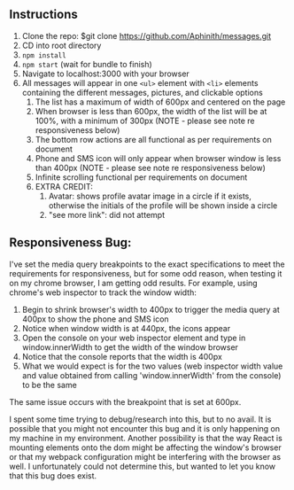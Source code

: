 ## Instructions

1. Clone the repo: $git clone https://github.com/Aphinith/messages.git
2. CD into root directory
3. `npm install`
4. `npm start` (wait for bundle to finish)
5. Navigate to localhost:3000 with your browser
6. All messages will appear in one `<ul>` element with `<li>` elements containing the different messages, pictures, and clickable options
    1. The list has a maximum of width of 600px and centered on the page
    2. When browser is less than 600px, the width of the list will be at 100%, with a minimum of 300px (NOTE - please see note re responsiveness below)
    3. The bottom row actions are all functional as per requirements on document
    4. Phone and SMS icon will only appear when browser window is less than 400px (NOTE - please see note re responsiveness below)
    5. Infinite scrolling functional per requirements on document
    6. EXTRA CREDIT:
        1. Avatar: shows profile avatar image in a circle if it exists, otherwise the initials of the profile will be shown inside a circle
        2. "see more link": did not attempt

## Responsiveness Bug:

I've set the media query breakpoints to the exact specifications to meet the requirements for responsiveness, but for some odd reason, when testing it on my chrome browser, I am getting odd results. For example, using chrome's web inspector to track the window width:

  1. Begin to shrink browser's width to 400px to trigger the media query at 400px to show the phone and SMS icon
  2. Notice when window width is at 440px, the icons appear
  3. Open the console on your web inspector element and type in window.innerWidth to get the width of the window browser
  4. Notice that the console reports that the width is 400px
  5. What we would expect is for the two values (web inspector width value and value obtained from calling 'window.innerWidth' from the console) to be the same

The same issue occurs with the breakpoint that is set at 600px.

I spent some time trying to debug/research into this, but to no avail. It is possible that you might not encounter this bug and it is only happening on my machine in my environment. Another possibility is that the way React is mounting elements onto the dom might be affecting the window's browser or that my webpack configuration might be interfering with the browser as well. I unfortunately could not determine this, but wanted to let you know that this bug does exist.


